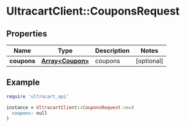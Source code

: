 # UltracartClient::CouponsRequest

## Properties

| Name | Type | Description | Notes |
| ---- | ---- | ----------- | ----- |
| **coupons** | [**Array&lt;Coupon&gt;**](Coupon.md) | coupons | [optional] |

## Example

```ruby
require 'ultracart_api'

instance = UltracartClient::CouponsRequest.new(
  coupons: null
)
```

